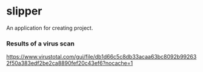 # slipper
An application for creating project.

### Results of a virus scan
https://www.virustotal.com/gui/file/db1d66c5c8db33acaa63bc8092b992632f50a383edf2be2ca8890fef20c43ef6?nocache=1
